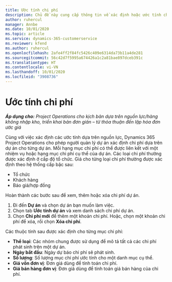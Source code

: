 ```yaml
---
title: Ước tính chi phí
description: Chủ đề này cung cấp thông tin về xác định hoặc ước tính chi phí dựa trên dự án.
author: ruhercul
manager: Annbe
ms.date: 10/01/2020
ms.topic: article
ms.service: dynamics-365-customerservice
ms.reviewer: kfend
ms.author: ruhercul
ms.openlocfilehash: 2afe4ff2f84fc5426c409e6314da73b11a4de281
ms.sourcegitcommit: 56c42d7f5995a674426a1c2a81bae897dceb391c
ms.translationtype: HT
ms.contentlocale: vi-VN
ms.lasthandoff: 10/01/2020
ms.locfileid: "3908736"
---
```

# <a name="expense-estimates"></a>Ước tính chi phí
_**Áp dụng cho:** Project Operations cho kịch bản dựa trên nguồn lực/hàng không nhập kho, triển khai bản đơn giản – từ thỏa thuận đến lập hóa đơn ước giá_

Cùng với việc xác định các ước tính dựa trên nguồn lực, Dynamics 365 Project Operations cho phép người quản lý dự án xác định chi phí dựa trên dự án cho từng dự án. Mỗi hạng mục chi phí có thể được liên kết với một nhiệm vụ hoặc hạng mục chi phí cụ thể của dự án. Các loại chi phí thường được xác định ở cấp độ tổ chức. Giá cho từng loại chi phí thường được xác định theo hệ thống cấp bậc sau:

- Tổ chức
- Khách hàng
- Báo giá/hợp đồng

Hoàn thành các bước sau để xem, thêm hoặc xóa chi phí dự án.

1. Đi đến **Dự án** và chọn dự án bạn muốn làm việc.
2. Chọn tab **Ước tính dự án** và xem danh sách chi phí dự án.
3. Chọn **Chi phí mới** để thêm một khoản chi phí. Hoặc, chọn một khoản chi phí để xóa, rồi chọn **Xóa chi phí**.

Các thuộc tính sau được xác định cho từng mục chi phí:

- **Thể loại**: Các nhóm chung được sử dụng để mô tả tất cả các chi phí phát sinh trên một dự án.
- **Ngày bắt đầu**: Ngày dự báo chi phí sẽ phát sinh.
- **Số lượng**: Số lượng mục chi phí ước tính cho một danh mục cụ thể.
- **Giá vốn đơn vị**: Đơn giá dùng để tính toán chi phí.
- **Giá bán hàng đơn vị**: Đơn giá dùng để tính toán giá bán hàng của chi phí.

